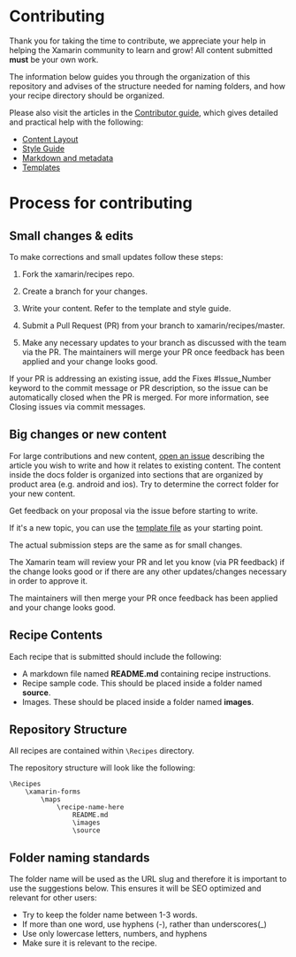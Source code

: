 # Contributing

Thank you for taking the time to contribute, we appreciate your help in helping the Xamarin community to learn and grow! All content submitted **must** be your own work.

The information below guides you through the organization of this repository and advises of the structure needed for naming folders, and how your recipe directory should be organized.

Please also visit the articles in the [Contributor guide](/contributor-guide), which gives detailed and practical help with the following:

* [Content Layout](/contributor-guide/content-layout.md)
* [Style Guide](/contributor-guide/style-guide.md)
* [Markdown and metadata](/contributor-guide/markdown-and-metadata.md)
* [Templates](/contributor-guide/recipe-templates)

# Process for contributing

## Small changes & edits

To make corrections and small updates follow these steps:

1. Fork the xamarin/recipes repo.

2. Create a branch for your changes.

3. Write your content. Refer to the template and style guide.

4. Submit a Pull Request (PR) from your branch to xamarin/recipes/master.

5. Make any necessary updates to your branch as discussed with the team via the PR. The maintainers will merge your PR once feedback has been applied and your change looks good.

If your PR is addressing an existing issue, add the Fixes #Issue_Number keyword to the commit message or PR description, so the issue can be automatically closed when the PR is merged. For more information, see Closing issues via commit messages.

## Big changes or new content

For large contributions and new content, [open an issue](https://github.com/xamarin/recipes/issues/new) describing the article you wish to write and how it relates to existing content. The content inside the docs folder is organized into sections that are organized by product area (e.g. android and ios). Try to determine the correct folder for your new content.

Get feedback on your proposal via the issue before starting to write.

If it's a new topic, you can use the [template file](contributor-guide/recipe-templates/README.md) as your starting point. 

The actual submission steps are the same as for small changes.

The Xamarin team will review your PR and let you know (via PR feedback) if the change looks good or if there are any other updates/changes necessary in order to approve it.

The maintainers will then merge your PR once feedback has been applied and your change looks good.

## Recipe Contents 

Each recipe that is submitted should include the following: 

* A markdown file named **README.md** containing recipe instructions.
* Recipe sample code. This should be placed inside a folder named **source**.
* Images. These should be placed inside a folder named **images**.

## Repository Structure

All recipes are contained within `\Recipes` directory. 

The repository structure will look like the following: 

```
\Recipes 
    \xamarin-forms
        \maps 
            \recipe-name-here 
                README.md 
                \images 
                \source 
```

## Folder naming standards 

The folder name will be used as the URL slug and therefore it is important to use the suggestions below. This ensures it will be SEO optimized and relevant for other users: 

* Try to keep the folder name between 1-3 words.  
* If more than one word, use hyphens (-), rather than underscores(_) 
* Use only lowercase letters, numbers, and hyphens 
* Make sure it is relevant to the recipe.

